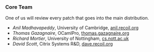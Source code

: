 ### Core Team

One of us will review every patch that goes into the main distribution.

* *Anil Madhavapeddy*, University of Cambridge, [anil.recoil.org](http://anil.recoil.org)
* *Thomas Gazagnaire*, OCamlPro, [thomas.gazagnaire.org](http://thomas.gazagnaire.org)
* *Richard Mortier*, University of Nottingham, [cs.nott.ac.uk](http://www.cs.nott.ac.uk/~rmm/)
* *David Scott*, Citrix Systems R&D, [dave.recoil.org](http://dave.recoil.org)
